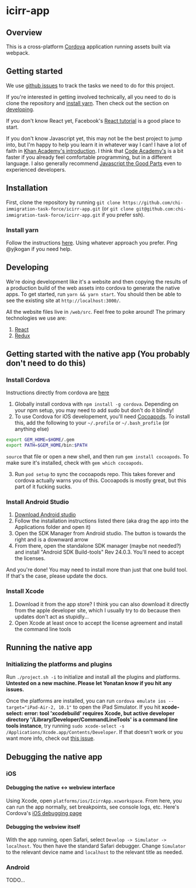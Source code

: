 # icirr-app

## Overview
This is a cross-platform [Cordova](https://cordova.apache.org/) application running assets built via webpack.

## Getting started
We use [github issues](https://github.com/chi-immigration-task-force/icirr-app/issues) to track the tasks we need to do for this project.

If you're interested in getting involved technically, all you need to do is clone the repository and [install yarn](https://github.com/chi-immigration-task-force/icirr-app#installation). Then check out the section on [developing](https://github.com/chi-immigration-task-force/icirr-app#developing).

If you don't know React yet, Facebook's [React tutorial](https://facebook.github.io/react/tutorial/tutorial.html) is a good place to start.

If you don't know Javascript yet, this may not be the best project to jump into, but I'm happy to help you learn it in whatever way I can! I have a lot of faith in [Khan Academy's introduction](https://www.khanacademy.org/computing/computer-programming/programming). I think that [Code Academy's](https://www.codecademy.com/learn/learn-javascript) is a bit faster if you already feel comfortable programming, but in a different language. I also generally recommend [Javascript the Good Parts](http://bdcampbell.net/javascript/book/javascript_the_good_parts.pdf) even to experienced developers.

## Installation
First, clone the repository by running `git clone https://github.com/chi-immigration-task-force/icirr-app.git` (or `git clone git@github.com:chi-immigration-task-force/icirr-app.git` if you prefer ssh).

### Install yarn
Follow the instructions [here](https://yarnpkg.com/lang/en/docs/install/#mac-tab).
Using whatever approach you prefer. Ping @yjkogan if you need help.

## Developing
We're doing development like it's a website and then copying the results of a
production build of the web assets into cordova to generate the native apps.
To get started, run `yarn && yarn start`. You should then be able to see
the existing site at `http://localhost:3000/`.

All the website files live in `/web/src`. Feel free to poke around! The
primary technologies we use are:

1. [React](https://facebook.github.io/react/)
2. [Redux](http://redux.js.org/)

## Getting started with the native app (You probably don't need to do this)
### Install Cordova
Instructions directly from cordova are [here](https://cordova.apache.org/docs/en/latest/guide/cli/index.html)

1. Globally install cordova with `npm install -g cordova`. Depending on your npm setup, you may need to add sudo but don't do it blindly!
2. To use Cordova for iOS developement, you'll need [Cocoapods](https://guides.cocoapods.org/using/getting-started.html). To install this, add the following to your `~/.profile` or `~/.bash_profile` (or anything else)

  ```bash
  export GEM_HOME=$HOME/.gem
  export PATH=$GEM_HOME/bin:$PATH
  ```

  `source` that file or open a new shell, and then run `gem install cocoapods`.
  To make sure it's installed, check with `gem which cocoapods`.

3. Run `pod setup` to sync the cocoapods repo. This takes forever and cordova actually warns you of this. Cocoapods is mostly great, but this part of it fucking sucks.

### Install Android Studio
1. [Download Android studio](https://developer.android.com/studio/index.html)
2. Follow the installation instructions listed there (aka drag the app into the Applications folder and open it)
3. Open the SDK Manager from Android studio. The button is towards the right and is a downward arrow
4. From there, open the standalone SDK manager (maybe not needed?) and install "Android SDK Build-tools" Rev 24.0.3. You'll need to accept the licenses.

And you're done! You may need to install more than just that one build tool. If that's the case, please update the docs.

### Install Xcode
1. Download it from the app store? I think you can also download it directly from the apple developer site, which I usually try to do because then updates don't act as stupidly...
2. Open Xcode at least once to accept the license agreement and
  install the command line tools

## Running the native app
### Initializing the platforms and plugins
Run `./project.sh -i` to initialize and install all the plugins and platforms. **Untested on a new machine. Please let Yonatan know if you hit any issues.**

Once the platforms are installed, you can run `cordova emulate ios --target="iPad-Air-2, 10.1"` to open the iPad Simulator. If you hit **xcode-select: error: tool 'xcodebuild' requires Xcode, but active developer directory '/Library/Developer/CommandLineTools' is a command line tools instance**, try running `sudo xcode-select -s /Applications/Xcode.app/Contents/Developer`. If that doesn't work or you want more info, check out [this issue](https://github.com/nodejs/node-gyp/issues/569#issuecomment-255589932).

## Debugging the native app
### iOS
#### Debugging the native <-> webview interface
Using Xcode, open `platforms/ios/IcirrApp.xcworkspace`. From here, you can run the app normally, set breakpoints, see console logs, etc. Here's Cordova's [iOS debugging page](https://cordova.apache.org/docs/en/latest/guide/platforms/ios/index.html#debugging)

#### Debugging the webview itself
With the app running, open Safari, select `Develop -> Simulator -> localhost`. You then have the standard Safari debugger. Change `Simulator` to the relevant device name and `localhost` to the relevant title as needed.

### Android
TODO...
